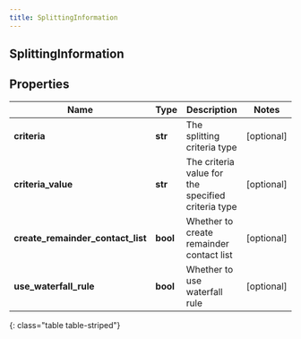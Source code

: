 ```yaml
---
title: SplittingInformation
---
```

## SplittingInformation

## Properties

|Name | Type | Description | Notes|
|------------ | ------------- | ------------- | -------------|
| **criteria** | **str** | The splitting criteria type | [optional] |
| **criteria_value** | **str** | The criteria value for the specified criteria type | [optional] |
| **create_remainder_contact_list** | **bool** | Whether to create remainder contact list | [optional] |
| **use_waterfall_rule** | **bool** | Whether to use waterfall rule | [optional] |
{: class="table table-striped"}


